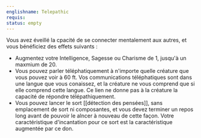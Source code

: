 ```yaml
---
englishname: Telepathic
requis:
status: empty
---
```

Vous avez éveillé la cpacité de se connecter mentalement aux autres, et vous bénéficiez des effets suivants : 

 - Augmentez votre Intelligence, Sagesse ou Charisme de 1, jusqu'à un maxmium de 20.
 - Vous pouvez parler téléphatiquement à n'importe quelle créature que vous pouvez voir à 60 ft. Vos communications téléphatiques sont dans une langue que vous conaissez, et la créature ne vous comprend que si elle comprend cette langue. Ce lien ne donne pas à la créature la capacité de répondre télépathiquement.
 - Vous pouvez lancer le sort [[détection des pensées]], sans emplacement de sort ni composantes, et vous devez terminer un repos long avant de pouvoir le alncer à nouveau de cette façon. Votre caractéristique d'incantation pour ce sort est la caractéristique augmentée par ce don.
